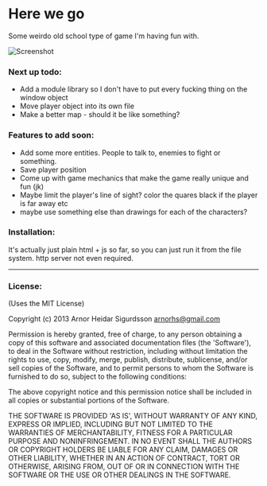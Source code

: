 # Here we go

Some weirdo old school type of game I'm having fun with.

![Screenshot](http://cl.ly/image/3d2u2o210D2s/Screen%20Shot%202013-03-13%20at%202.15.43%20AM.png)

### Next up todo:
- Add a module library so I don't have to put every fucking thing on the window object
- Move player object into its own file
- Make a better map - should it be like something?

### Features to add soon:
- Add some more entities. People to talk to, enemies to fight or something.
- Save player position
- Come up with game mechanics that make the game really unique and fun (jk)
- Maybe limit the player's line of sight? color the quares black if the player
  is far away etc
- maybe use something else than drawings for each of the characters?

### Installation:

It's actually just plain html + js so far, so you can just run it from the file
system. http server not even required.

---

### License:

(Uses the MIT License)

Copyright (c) 2013 Arnor Heidar Sigurdsson <arnorhs@gmail.com>

Permission is hereby granted, free of charge, to any person obtaining a
copy of this software and associated documentation files (the 'Software'), to
deal in the Software without restriction, including without limitation the rights
to use, copy, modify, merge, publish, distribute, sublicense, and/or sell copies
of the Software, and to permit persons to whom the Software is furnished to do
so, subject to the following conditions:

The above copyright notice and this permission notice shall be included in all
copies or substantial portions of the Software.

THE SOFTWARE IS PROVIDED 'AS IS', WITHOUT WARRANTY OF ANY KIND, EXPRESS OR
IMPLIED, INCLUDING BUT NOT LIMITED TO THE WARRANTIES OF MERCHANTABILITY, FITNESS
FOR A PARTICULAR PURPOSE AND NONINFRINGEMENT. IN NO EVENT SHALL THE AUTHORS OR
COPYRIGHT HOLDERS BE LIABLE FOR ANY CLAIM, DAMAGES OR OTHER LIABILITY, WHETHER
IN AN ACTION OF CONTRACT, TORT OR OTHERWISE, ARISING FROM, OUT OF OR IN
CONNECTION WITH THE SOFTWARE OR THE USE OR OTHER DEALINGS IN THE SOFTWARE.

